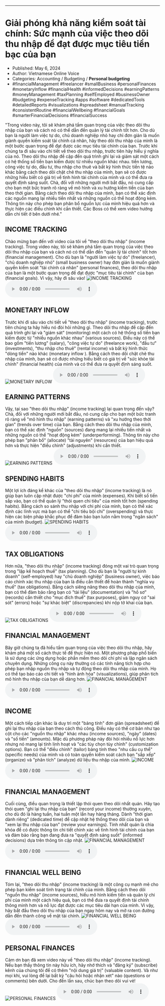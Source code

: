 
---

# Giải phóng khả năng kiểm soát tài chính: Sức mạnh của việc theo dõi thu nhập để đạt được mục tiêu tiền bạc của bạn

- Published: May 6, 2024
- Author: Vietnamese Online Voice
- Categories: Accounting / Budgeting / **Personal budgeting**
- #financialManagement #freelancer #smallBusiness #personalFinances #monetaryInflow #financialHealth #informedDecisions #earningPatterns #moneyManagement #taxPlanning #selfEmployed #businessOwner #budgeting #expenseTracking #apps #software #dedicatedTools #detailedReports #visualizations #spreadsheet #manualTracking #consistentRoutine #financialWellbeing #financialGoals #smarterFinancialDecisions #financialSuccess

"Trong video này, tôi sẽ khám phá tầm quan trọng của việc theo dõi thu nhập của bạn và cách nó có thể dẫn đến quản lý tài chính tốt hơn. Cho dù bạn là người làm việc tự do, chủ doanh nghiệp nhỏ hay chỉ đơn giản là muốn giành quyền kiểm soát tài chính cá nhân, hãy theo dõi thu nhập của mình là một bước quan trọng để đạt được các mục tiêu tài chính của bạn. Trước khi chúng ta đi sâu vào chi tiết về theo dõi thu nhập, trước tiên hãy hiểu ý nghĩa của nó. Theo dõi thu nhập đề cập đến quá trình ghi lại và giám sát một cách có hệ thống số tiền bạn kiếm được từ nhiều nguồn khác nhau. tiền lương, công việc tự do, đầu tư, thu nhập cho thuê và bất kỳ hình thức tiền tệ nào khác bằng cách theo dõi chặt chẽ thu nhập của mình, bạn sẽ có được những hiểu biết có giá trị về tình hình tài chính của mình và có thể đưa ra quyết định sáng suốt. Chà, đối với những người mới bắt đầu, nó cung cấp cho bạn một bức tranh rõ ràng về mô hình và xu hướng kiếm tiền của bạn theo thời gian. Bằng cách theo dõi thu nhập của mình, bạn có thể xác định các nguồn mang lại nhiều tiền nhất và những nguồn có thể hoạt động kém. Thông tin này cho phép bạn phân bổ nguồn lực của mình hiệu quả hơn và thực hiện các điều chỉnh khi cần thiết. Các Boss có thể xem video hướng dẫn chi tiết ở bên dưới nhé."


## INCOME TRACKING

Chào mừng bạn đến với video của tôi về "theo dõi thu nhập" (income tracking). Trong video này, tôi sẽ khám phá tầm quan trọng của việc theo dõi thu nhập của bạn và cách nó có thể dẫn đến "quản lý tài chính" tốt hơn (financial management). Cho dù bạn là "người làm việc tự do" (freelancer), "chủ doanh nghiệp nhỏ" (small business owner) hay đơn giản là muốn giành quyền kiểm soát "tài chính cá nhân" (personal finances), theo dõi thu nhập của bạn là một bước quan trọng để đạt được "mục tiêu tài chính" của bạn (financial goals). Vì vậy, hãy đi sâu vào!
![INCOME TRACKING](https://http-archiver-apis-production-80.schnworks.com/storage/images/transitions/2024-05-06/transition--13997688821-Montserrat-ExtraBold-4A148C.jpg)
<audio controls>
    <source src="https://http-archiver-apis-production-80.schnworks.com/storage/storage/audio/file-6709147155.mp3" type="audio/mpeg">
</audio>



## MONETARY INFLOW

Trước khi đi sâu vào chi tiết về "theo dõi thu nhập" (income tracking), trước tiên chúng ta hãy hiểu nó đòi hỏi những gì. Theo dõi thu nhập đề cập đến quá trình ghi lại và "giám sát" (monitoring) một cách có hệ thống số tiền bạn kiếm được từ "nhiều nguồn khác nhau" (various sources). Điều này có thể bao gồm "tiền lương" (salary), "công việc tự do" (freelance work), "đầu tư" (investments), "thu nhập cho thuê" (rental income) và bất kỳ hình thức "dòng tiền" nào khác (monetary inflow ). Bằng cách theo dõi chặt chẽ thu nhập của mình, bạn sẽ có được những hiểu biết có giá trị về "sức khỏe tài chính" (financial health) của mình và có thể đưa ra quyết định sáng suốt.
![MONETARY INFLOW](https://http-archiver-apis-production-80.schnworks.com/storage/images/transitions/2024-05-06/transition-27229038551-Montserrat-Thin-303F9F.jpg)
<audio controls>
    <source src="https://http-archiver-apis-production-80.schnworks.com/storage/storage/audio/file-9564715570.mp3" type="audio/mpeg">
</audio>



## EARNING PATTERNS

Vậy, tại sao "theo dõi thu nhập" (income tracking) lại quan trọng đến vậy? Chà, đối với những người mới bắt đầu, nó cung cấp cho bạn một bức tranh rõ ràng về "mô hình thu nhập" (earning patterns) và "xu hướng theo thời gian" (trends over time) của bạn. Bằng cách theo dõi thu nhập của mình, bạn có thể xác định "nguồn" (sources) đang mang lại nhiều tiền nhất và những nguồn có thể "hoạt động kém" (underperforming). Thông tin này cho phép bạn "phân bổ" (allocate) "tài nguyên" (resources) của bạn hiệu quả hơn và thực hiện "điều chỉnh" (adjustments) khi cần thiết.
![EARNING PATTERNS](https://http-archiver-apis-production-80.schnworks.com/storage/images/transitions/2024-05-06/transition--35779934524-Montserrat-Regular-9C27B0.jpg)
<audio controls>
    <source src="https://http-archiver-apis-production-80.schnworks.com/storage/storage/audio/file-50760382785.mp3" type="audio/mpeg">
</audio>



## SPENDING HABITS

Một lợi ích đáng kể khác của "theo dõi thu nhập" (income tracking) là nó giúp bạn luôn cập nhật được "chi phí" của mình (expenses). Khi biết số tiền sắp vào, bạn có thể quản lý "thói quen chi tiêu" của mình tốt hơn (spending habits). Bằng cách so sánh thu nhập với chi phí của mình, bạn có thể xác định các lĩnh vực mà bạn có thể "chi tiêu bội chi" (overspending) và thực hiện các biện pháp khắc phục để đảm bảo bạn luôn nằm trong "ngân sách" của mình (budget).
![SPENDING HABITS](https://http-archiver-apis-production-80.schnworks.com/storage/images/transitions/2024-05-06/transition--2082288831-Montserrat-Regular-4A148C.jpg)
<audio controls>
    <source src="https://http-archiver-apis-production-80.schnworks.com/storage/storage/audio/file-5315480173.mp3" type="audio/mpeg">
</audio>



## TAX OBLIGATIONS

Hơn nữa, "theo dõi thu nhập" (income tracking) đóng một vai trò quan trọng trong "lập kế hoạch thuế" (tax planning). Cho dù bạn là "người tự kinh doanh" (self-employed) hay "chủ doanh nghiệp" (business owner), việc báo cáo chính xác thu nhập của bạn là điều cần thiết để hoàn thành "nghĩa vụ thuế" (tax obligations). Bằng cách siêng năng theo dõi thu nhập của mình, bạn có thể đảm bảo rằng bạn có "tài liệu" (documentation) và "hồ sơ" (records) cần thiết cho "mục đích thuế" (tax purposes), giảm nguy cơ "sai sót" (errors) hoặc "sự khác biệt" (discrepancies) khi nộp tờ khai của bạn.
![TAX OBLIGATIONS](https://http-archiver-apis-production-80.schnworks.com/storage/images/transitions/2024-05-06/transition-7911568164-Montserrat-Thin-303F9F.jpg)
<audio controls>
    <source src="https://http-archiver-apis-production-80.schnworks.com/storage/storage/audio/file-36205773014.mp3" type="audio/mpeg">
</audio>



## FINANCIAL MANAGEMENT

Bây giờ chúng ta đã hiểu tầm quan trọng của việc theo dõi thu nhập, hãy khám phá một số cách thực tế để thực hiện nó. Một phương pháp phổ biến là sử dụng các ứng dụng hoặc phần mềm theo dõi chi phí và lập ngân sách chuyên dụng. Những công cụ này thường có các tính năng tích hợp cho phép bạn nhập nguồn thu nhập và tự động theo dõi thu nhập của mình. Họ có thể tạo báo cáo chi tiết và "hình ảnh hóa" (visualizations), giúp phân tích mô hình thu nhập của bạn dễ dàng hơn.
![FINANCIAL MANAGEMENT](https://http-archiver-apis-production-80.schnworks.com/storage/images/transitions/2024-05-06/transition-5472126308-Montserrat-Regular-880E4F.jpg)
<audio controls>
    <source src="https://http-archiver-apis-production-80.schnworks.com/storage/storage/audio/file-38367554252.mp3" type="audio/mpeg">
</audio>



## INCOME

Một cách tiếp cận khác là duy trì một "bảng tính" đơn giản (spreadsheet) để ghi lại thu nhập của bạn theo cách thủ công. Điều này có thể cơ bản như tạo cột cho các "nguồn thu nhập" khác nhau (income sources), "ngày" (dates) và "số tiền" (amounts). Mặc dù phương pháp này đòi hỏi nhiều nỗ lực hơn nhưng nó mang lại tính linh hoạt và "các tùy chọn tùy chỉnh" (customization options). Bạn có thể "điều chỉnh" (tailor) bảng tính theo "nhu cầu cụ thể" (specific needs) của mình và có toàn quyền kiểm soát cách bạn "sắp xếp" (organize) và "phân tích" (analyze) dữ liệu thu nhập của mình.
![INCOME](https://http-archiver-apis-production-80.schnworks.com/storage/images/transitions/2024-05-06/transition-43639145097-Montserrat-Thin-004895.jpg)
<audio controls>
    <source src="https://http-archiver-apis-production-80.schnworks.com/storage/storage/audio/file-77935090010.mp3" type="audio/mpeg">
</audio>



## FINANCIAL MANAGEMENT

Cuối cùng, điều quan trọng là thiết lập thói quen theo dõi nhất quán. Hãy tạo thói quen "ghi lại thu nhập của bạn" (record your income) thường xuyên, cho dù đó là hàng tuần, hai tuần một lần hay hàng tháng. Dành "thời gian dành riêng" (dedicated time) để cập nhật hệ thống theo dõi của bạn và "xem lại thu nhập của bạn" (review your earnings). Tính nhất quán là chìa khóa để có được thông tin chi tiết chính xác về tình hình tài chính của bạn và đảm bảo rằng bạn đang đưa ra "quyết định sáng suốt" (informed decisions) dựa trên thông tin cập nhật.
![FINANCIAL MANAGEMENT](https://http-archiver-apis-production-80.schnworks.com/storage/images/transitions/2024-05-06/transition--2784429779-Montserrat-Bold-004895.jpg)
<audio controls>
    <source src="https://http-archiver-apis-production-80.schnworks.com/storage/storage/audio/file-45655674767.mp3" type="audio/mpeg">
</audio>



## FINANCIAL WELL BEING

Tóm lại, "theo dõi thu nhập" (income tracking) là một công cụ mạnh mẽ cho phép bạn kiểm soát tình trạng tài chính của mình. Bằng cách theo dõi "nguồn thu nhập" (income sources), hiểu mô hình kiếm tiền và quản lý chi phí của mình một cách hiệu quả, bạn có thể đưa ra quyết định tài chính thông minh hơn và nỗ lực đạt được các mục tiêu dài hạn của mình. Vì vậy, hãy bắt đầu theo dõi thu nhập của bạn ngay hôm nay và mở ra con đường dẫn đến thành công về mặt tài chính.
![FINANCIAL WELL BEING](https://http-archiver-apis-production-80.schnworks.com/storage/images/transitions/2024-05-06/transition-25381860898-Montserrat-Thin-4A148C.jpg)
<audio controls>
    <source src="https://http-archiver-apis-production-80.schnworks.com/storage/storage/audio/file-11905255040.mp3" type="audio/mpeg">
</audio>



## PERSONAL FINANCES

Cảm ơn bạn đã xem video này về "theo dõi thu nhập" (income tracking). Nếu bạn thấy thông tin này hữu ích, hãy nhớ thích và "đăng ký" (subscribe) kênh của chúng tôi để có thêm "nội dung giá trị" (valuable content). Và như mọi khi, vui lòng để lại bất kỳ "câu hỏi hoặc nhận xét" nào (questions or comments) bên dưới. Cho đến lần sau, chúc bạn theo dõi vui vẻ!
![PERSONAL FINANCES](https://http-archiver-apis-production-80.schnworks.com/storage/images/transitions/2024-05-06/transition-8457147753-Montserrat-Regular-9C27B0.jpg)
<audio controls>
    <source src="https://http-archiver-apis-production-80.schnworks.com/storage/storage/audio/file-3040817825.mp3" type="audio/mpeg">
</audio>


